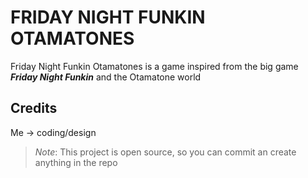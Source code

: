 # FRIDAY NIGHT FUNKIN OTAMATONES

Friday Night Funkin Otamatones is a game inspired from the big game ***Friday Night Funkin*** and the Otamatone world

## Credits

Me -> coding/design

> *Note*: This project is open source, so you can commit an create anything in the repo
